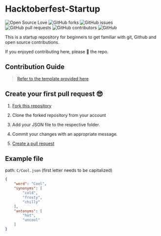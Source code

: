 # Hacktoberfest-Startup

![Open Source Love](https://img.shields.io/badge/Open%20Source-%E2%9D%A4-red.svg)
![GitHub forks](https://img.shields.io/github/forks/umangahuja1/Hacktoberfest-Startup-Guide.svg)
![GitHub issues](https://img.shields.io/github/issues/umangahuja1/Hacktoberfest-Startup-Guide.svg)
![GitHub pull requests](https://img.shields.io/github/issues-pr/umangahuja1/Hacktoberfest-Startup-Guide.svg)
![GitHub contributors](https://img.shields.io/github/contributors/umangahuja1/Hacktoberfest-Startup-Guide.svg)
![GitHub](https://img.shields.io/github/license/umangahuja1/Hacktoberfest-Startup-Guide.svg)


This is a startup repository for beginners to get familiar with git, Github and open source contributions.

If you enjoyed contributing here, please :star2: the repo.

## Contribution Guide 

> [Refer to the template provided here](https://github.com/umangahuja1/Hacktoberfest-Startup/blob/master/CONTRIBUTING_GUIDE.md)


## Create your first pull request :sunglasses:

 1. [Fork this repository](https://help.github.com/articles/fork-a-repo/)

 2. Clone the forked repository from your account

 3. Add your JSON file to the respective folder.

 4. Commit your changes with an appropriate message.

 5. [Create a pull request](https://help.github.com/articles/creating-a-pull-request-from-a-fork/)


## Example file
path: `C/Cool.json` (first letter needs to be capitalized)

```json
{
    "word": "Cool",
    "synonyms": [
        "cold",
        "frosty",
        "chilly"
    ],
    "antonyms": [
        "hot",
        "uncool"
    ]
}
```

